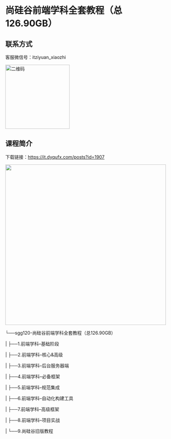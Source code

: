 # 尚硅谷前端学科全套教程（总126.90GB）

## 联系方式

客服微信号：itziyuan_xiaozhi

<img src="https://ziyuanyun.oss-cn-guangzhou.aliyuncs.com/common/20240614073449/666b82192834a.jpg" width="200" height="200" alt="二维码">

## 课程简介

下载链接：https://it.dyqufx.com/posts?id=1907

<img src="https://ziyuanyun.oss-cn-guangzhou.aliyuncs.com/yun/20240515183602/664490128dd04.jpg" width="500" alt="">

  └──sgg120-尚硅谷前端学科全套教程（总126.90GB）

 | ├──1.前端学科&#8211;基础阶段

 | ├──2.前端学科&#8211;核心&amp;高级

 | ├──3.前端学科&#8211;后台服务器端

 | ├──4.前端学科&#8211;必备框架

 | ├──5.前端学科&#8211;规范集成

 | ├──6.前端学科&#8211;自动化构建工具

 | ├──7.前端学科&#8211;高级框架

 | ├──8.前端学科&#8211;项目实战

 | └──9.尚硅谷旧版教程

  
